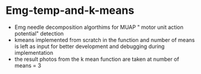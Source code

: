 # Emg-temp-and-k-means
- Emg needle decomposition algorthims for MUAP " motor unit action potential" detection
- kmeans implemented from scratch in the function and number of means is left as input for better development and debugging during implementation
- the result photos from the k mean function are taken at number of means = 3
